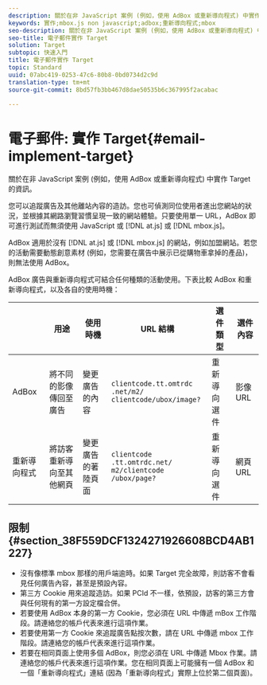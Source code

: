 ```yaml
---
description: 關於在非 JavaScript 案例 (例如，使用 AdBox 或重新導向程式) 中實作 Target 的資訊。
keywords: 實作;mbox.js non javascript;adbox;重新導向程式;mbox
seo-description: 關於在非 JavaScript 案例 (例如，使用 AdBox 或重新導向程式) 中實作 Target 的資訊。
seo-title: 電子郵件實作 Target
solution: Target
subtopic: 快速入門
title: 電子郵件實作 Target
topic: Standard
uuid: 07abc419-0253-47c6-80b8-0bd0734d2c9d
translation-type: tm+mt
source-git-commit: 8bd57fb3bb467d8dae50535b6c367995f2acabac

---
```



# 電子郵件: 實作 Target{#email-implement-target}

關於在非 JavaScript 案例 (例如，使用 AdBox 或重新導向程式) 中實作 Target 的資訊。

您可以追蹤廣告及其他離站內容的造訪。您也可偵測同位使用者進出您網站的狀況，並根據其網路瀏覽習慣呈現一致的網站體驗。只要使用單一 URL，AdBox 即可進行測試而無須使用 JavaScript 或 [!DNL at.js] 或 [!DNL mbox.js]。

AdBox 適用於沒有 [!DNL at.js] 或 [!DNL mbox.js] 的網站，例如加盟網站。若您的活動需要動態創意素材 (例如，您需要在廣告中展示已從購物車拿掉的產品)，則無法使用 AdBox。

AdBox 廣告與重新導向程式可結合任何種類的活動使用。下表比較 AdBox 和重新導向程式，以及各自的使用時機：

|  | 用途 | 使用時機 | URL 結構 | 選件類型 | 選件內容 |
|--- |--- |--- |--- |--- |--- |
| AdBox | 將不同的影像傳回至廣告 | 變更廣告的內容 | `clientcode​.tt.​omtrdc​.net/​m2​/​clientcode/ubox/​image?` | 重新導向選件 | 影像 URL |
| 重新導向程式 | 將訪客重新導向至其他網頁 | 變更廣告的著陸頁面 | `clientcode​.tt.omtrdc.net/​m2/clientcode​/ubox/page?` | 重新導向選件 | 網頁 URL |

## 限制 {#section_38F559DCF1324271926608BCD4AB1227}

* 沒有像標準 mbox 那樣的用戶端逾時。如果 Target 完全故障，則訪客不會看見任何廣告內容，甚至是預設內容。
* 第三方 Cookie 用來追蹤造訪。如果 PCId 不一樣，依預設，訪客的第三方會與任何現有的第一方設定檔合併。
* 若要使用 AdBox 本身的第一方 Cookie，您必須在 URL 中傳遞 mBox 工作階段。請連絡您的帳戶代表來進行這項作業。
* 若要使用第一方 Cookie 來追蹤廣告點按次數，請在 URL 中傳遞 mbox 工作階段。請連絡您的帳戶代表來進行這項作業。
* 若要在相同頁面上使用多個 AdBox，則您必須在 URL 中傳遞 Mbox 作業。請連絡您的帳戶代表來進行這項作業。您在相同頁面上可能擁有一個 AdBox 和一個「重新導向程式」連結 (因為「重新導向程式」實際上位於第二個頁面)。

